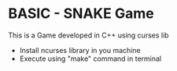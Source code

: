 <h1>BASIC - SNAKE Game</h1>


<p>This is a Game developed in C++ using curses lib</p>
<ul>

  <li>Install ncurses library in you machine</li>
  <li>Execute using "make" command in terminal</li>
</ul>